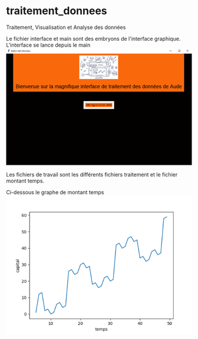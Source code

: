 # traitement_donnees
Traitement, Visualisation et Analyse des données

Le fichier interface et main sont des embryons de l'interface graphique. L'interface se lance depuis le main
![interface](images/interface.png)


Les fichiers de travail sont les différents fichiers traitement et le fichier montant temps.

Ci-dessous le graphe de montant temps
![graphe](images/MontantTemps_1.png)
